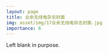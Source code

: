 ```yaml
---
layout: page
title: 业余无线电杂志封面
img: asset/img/17业余无线电杂志封面.jpg
importance: 6
---
```


Left blank in purpose.
